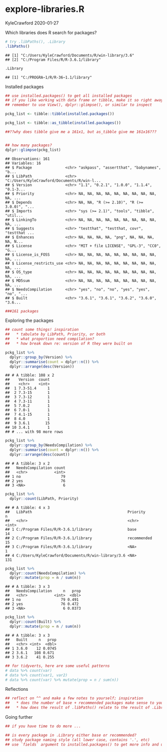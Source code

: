 explore-libraries.R
================
KyleCrawford
2020-01-27

Which libraries does R search for packages?

``` r
# try .libPaths(), .Library
.libPaths()
```

    ## [1] "C:/Users/KyleCrawford/Documents/R/win-library/3.6"
    ## [2] "C:/Program Files/R/R-3.6.1/library"

``` r
.Library
```

    ## [1] "C:/PROGRA~1/R/R-36~1.1/library"

Installed packages

``` r
## use installed.packages() to get all installed packages
## if you like working with data frame or tibble, make it so right away!
## remember to use View(), dplyr::glimpse(), or similar to inspect

pckg_list <- tibble::tibble(installed.packages())

pckg_list <- tibble::as_tibble(installed.packages())

##??why does tibble give me a 161x1, but as_tibble give me 161x16???


## how many packages?
dplyr::glimpse(pckg_list)
```

    ## Observations: 161
    ## Variables: 16
    ## $ Package               <chr> "askpass", "assertthat", "babynames", "b...
    ## $ LibPath               <chr> "C:/Users/KyleCrawford/Documents/R/win-l...
    ## $ Version               <chr> "1.1", "0.2.1", "1.0.0", "1.1.4", "0.1-3...
    ## $ Priority              <chr> NA, NA, NA, NA, NA, NA, NA, NA, NA, NA, ...
    ## $ Depends               <chr> NA, NA, "R (>= 2.10)", "R (>= 3.0.0)", "...
    ## $ Imports               <chr> "sys (>= 2.1)", "tools", "tibble", "util...
    ## $ LinkingTo             <chr> NA, NA, NA, NA, NA, NA, NA, NA, NA, NA, ...
    ## $ Suggests              <chr> "testthat", "testthat, covr", "testthat ...
    ## $ Enhances              <chr> NA, NA, NA, NA, "png", NA, NA, NA, NA, N...
    ## $ License               <chr> "MIT + file LICENSE", "GPL-3", "CC0", "G...
    ## $ License_is_FOSS       <chr> NA, NA, NA, NA, NA, NA, NA, NA, NA, NA, ...
    ## $ License_restricts_use <chr> NA, NA, NA, NA, NA, NA, NA, NA, NA, NA, ...
    ## $ OS_type               <chr> NA, NA, NA, NA, NA, NA, NA, NA, NA, NA, ...
    ## $ MD5sum                <chr> NA, NA, NA, NA, NA, NA, NA, NA, NA, NA, ...
    ## $ NeedsCompilation      <chr> "yes", "no", "no", "yes", "yes", "no", "...
    ## $ Built                 <chr> "3.6.1", "3.6.1", "3.6.2", "3.6.0", "3.6...

``` r
###161 packages
```

Exploring the packages

``` r
## count some things! inspiration
##   * tabulate by LibPath, Priority, or both
##   * what proportion need compilation?
##   * how break down re: version of R they were built on

pckg_list %>% 
  dplyr::group_by(Version) %>% 
  dplyr::summarise(count = dplyr::n()) %>% 
  dplyr::arrange(desc(Version))
```

    ## # A tibble: 108 x 2
    ##    Version  count
    ##    <chr>    <int>
    ##  1 7.3-51.4     1
    ##  2 7.3-15       1
    ##  3 7.3-12       1
    ##  4 7.3-11       1
    ##  5 7.0.2        1
    ##  6 7.0-1        1
    ##  7 4.1-15       1
    ##  8 4.0          1
    ##  9 3.6.1       15
    ## 10 3.4.1        1
    ## # ... with 98 more rows

``` r
pckg_list %>% 
  dplyr::group_by(NeedsCompilation) %>% 
  dplyr::summarise(count = dplyr::n()) %>% 
  dplyr::arrange(desc(count))
```

    ## # A tibble: 3 x 2
    ##   NeedsCompilation count
    ##   <chr>            <int>
    ## 1 no                  79
    ## 2 yes                 76
    ## 3 <NA>                 6

``` r
pckg_list %>% 
  dplyr::count(LibPath, Priority)
```

    ## # A tibble: 4 x 3
    ##   LibPath                                           Priority        n
    ##   <chr>                                             <chr>       <int>
    ## 1 C:/Program Files/R/R-3.6.1/library                base           14
    ## 2 C:/Program Files/R/R-3.6.1/library                recommended    15
    ## 3 C:/Program Files/R/R-3.6.1/library                <NA>            1
    ## 4 C:/Users/KyleCrawford/Documents/R/win-library/3.6 <NA>          131

``` r
pckg_list %>% 
  dplyr::count(NeedsCompilation) %>% 
  dplyr::mutate(prop = n / sum(n))
```

    ## # A tibble: 3 x 3
    ##   NeedsCompilation     n   prop
    ##   <chr>            <int>  <dbl>
    ## 1 no                  79 0.491 
    ## 2 yes                 76 0.472 
    ## 3 <NA>                 6 0.0373

``` r
pckg_list %>% 
  dplyr::count(Built) %>% 
  dplyr::mutate(prop = n / sum(n))
```

    ## # A tibble: 3 x 3
    ##   Built     n   prop
    ##   <chr> <int>  <dbl>
    ## 1 3.6.0    12 0.0745
    ## 2 3.6.1   108 0.671 
    ## 3 3.6.2    41 0.255

``` r
## for tidyverts, here are some useful patterns
# data %>% count(var)
# data %>% count(var1, var2)
# data %>% count(var) %>% mutate(prop = n / sum(n))
```

Reflections

``` r
## reflect on ^^ and make a few notes to yourself; inspiration
##   * does the number of base + recommended packages make sense to you?
##   * how does the result of .libPaths() relate to the result of .Library?
```

Going further

``` r
## if you have time to do more ...

## is every package in .Library either base or recommended?
## study package naming style (all lower case, contains '.', etc)
## use `fields` argument to installed.packages() to get more info and use it!
```
